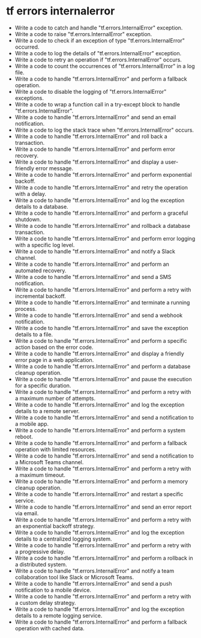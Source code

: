 # tf errors internalerror

- Write a code to catch and handle "tf.errors.InternalError" exception.
- Write a code to raise "tf.errors.InternalError" exception.
- Write a code to check if an exception of type "tf.errors.InternalError" occurred.
- Write a code to log the details of "tf.errors.InternalError" exception.
- Write a code to retry an operation if "tf.errors.InternalError" occurs.
- Write a code to count the occurrences of "tf.errors.InternalError" in a log file.
- Write a code to handle "tf.errors.InternalError" and perform a fallback operation.
- Write a code to disable the logging of "tf.errors.InternalError" exceptions.
- Write a code to wrap a function call in a try-except block to handle "tf.errors.InternalError".
- Write a code to handle "tf.errors.InternalError" and send an email notification.
- Write a code to log the stack trace when "tf.errors.InternalError" occurs.
- Write a code to handle "tf.errors.InternalError" and roll back a transaction.
- Write a code to handle "tf.errors.InternalError" and perform error recovery.
- Write a code to handle "tf.errors.InternalError" and display a user-friendly error message.
- Write a code to handle "tf.errors.InternalError" and perform exponential backoff.
- Write a code to handle "tf.errors.InternalError" and retry the operation with a delay.
- Write a code to handle "tf.errors.InternalError" and log the exception details to a database.
- Write a code to handle "tf.errors.InternalError" and perform a graceful shutdown.
- Write a code to handle "tf.errors.InternalError" and rollback a database transaction.
- Write a code to handle "tf.errors.InternalError" and perform error logging with a specific log level.
- Write a code to handle "tf.errors.InternalError" and notify a Slack channel.
- Write a code to handle "tf.errors.InternalError" and perform an automated recovery.
- Write a code to handle "tf.errors.InternalError" and send a SMS notification.
- Write a code to handle "tf.errors.InternalError" and perform a retry with incremental backoff.
- Write a code to handle "tf.errors.InternalError" and terminate a running process.
- Write a code to handle "tf.errors.InternalError" and send a webhook notification.
- Write a code to handle "tf.errors.InternalError" and save the exception details to a file.
- Write a code to handle "tf.errors.InternalError" and perform a specific action based on the error code.
- Write a code to handle "tf.errors.InternalError" and display a friendly error page in a web application.
- Write a code to handle "tf.errors.InternalError" and perform a database cleanup operation.
- Write a code to handle "tf.errors.InternalError" and pause the execution for a specific duration.
- Write a code to handle "tf.errors.InternalError" and perform a retry with a maximum number of attempts.
- Write a code to handle "tf.errors.InternalError" and log the exception details to a remote server.
- Write a code to handle "tf.errors.InternalError" and send a notification to a mobile app.
- Write a code to handle "tf.errors.InternalError" and perform a system reboot.
- Write a code to handle "tf.errors.InternalError" and perform a fallback operation with limited resources.
- Write a code to handle "tf.errors.InternalError" and send a notification to a Microsoft Teams channel.
- Write a code to handle "tf.errors.InternalError" and perform a retry with a maximum timeout.
- Write a code to handle "tf.errors.InternalError" and perform a memory cleanup operation.
- Write a code to handle "tf.errors.InternalError" and restart a specific service.
- Write a code to handle "tf.errors.InternalError" and send an error report via email.
- Write a code to handle "tf.errors.InternalError" and perform a retry with an exponential backoff strategy.
- Write a code to handle "tf.errors.InternalError" and log the exception details to a centralized logging system.
- Write a code to handle "tf.errors.InternalError" and perform a retry with a progressive delay.
- Write a code to handle "tf.errors.InternalError" and perform a rollback in a distributed system.
- Write a code to handle "tf.errors.InternalError" and notify a team collaboration tool like Slack or Microsoft Teams.
- Write a code to handle "tf.errors.InternalError" and send a push notification to a mobile device.
- Write a code to handle "tf.errors.InternalError" and perform a retry with a custom delay strategy.
- Write a code to handle "tf.errors.InternalError" and log the exception details to a remote logging service.
- Write a code to handle "tf.errors.InternalError" and perform a fallback operation with cached data.